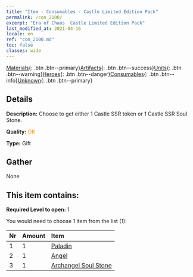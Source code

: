 ```yaml
---
title: "Item - Consumables - Castle Limited Edition Pack"
permalink: /con_2100/
excerpt: "Era of Chaos  Castle Limited Edition Pack"
last_modified_at: 2021-04-16
locale: en
ref: "con_2100.md"
toc: false
classes: wide
---
```

 [Materials](/Items/){: .btn .btn--primary}[Artifacts](/Items/Artifacts/){: .btn .btn--success}[Units](/Items/Units/){: .btn .btn--warning}[Heroes](/Items/Heroes/){: .btn .btn--danger}[Consumables](/Items/Consumables/){: .btn .btn--info}[Unknown](/Items/Unknown/){: .btn .btn--primary}

## Details
 **Description:** Choose to get either 1 Castle SSR token or 1 Castle SSR Soul Stone.

 **Quality:** <span style="color: #FF8C00">OK</span>

 **Type:** Gift

## Gather

  None

## This item contains:

 **Required Level to open:** 1

 You would need to choose 1 item from the list (1):

  | Nr | Amount |     Item    |
  |:---|:-------|:------------|
  | 1 | 1 | [Paladin](/Items/unt_197/) |  | 
  | 2 | 1 | [Angel](/Items/unt_196/) |  | 
  | 3 | 1 | [Archangel Soul Stone](/Items/unt_288/) |  | 
